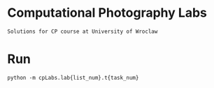 # Computational Photography Labs
	Solutions for CP course at University of Wroclaw

# Run
	python -m cpLabs.lab{list_num}.t{task_num}

